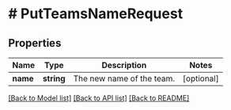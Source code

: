 # # PutTeamsNameRequest

## Properties

Name | Type | Description | Notes
------------ | ------------- | ------------- | -------------
**name** | **string** | The new name of the team. | [optional]

[[Back to Model list]](../../README.md#models) [[Back to API list]](../../README.md#endpoints) [[Back to README]](../../README.md)
